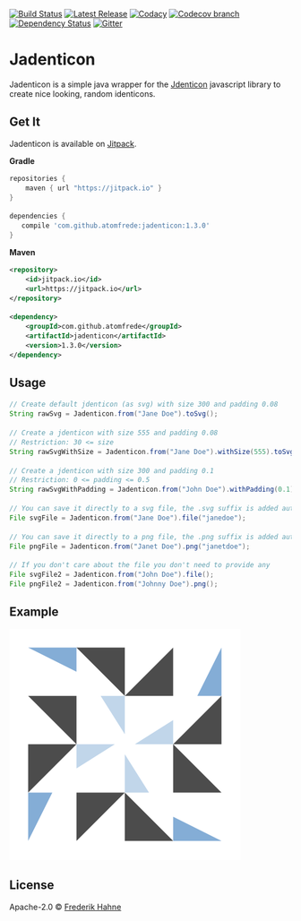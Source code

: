 [![Build Status](https://img.shields.io/travis/atomfrede/jadenticon.svg?style=flat-square)](https://travis-ci.org/atomfrede/jadenticon)
[![Latest Release](https://jitpack.io/v/atomfrede/jadenticon.svg?style=flat-square)](https://jitpack.io/#atomfrede/jadenticon)
[![Codacy](https://img.shields.io/codacy/763a55e6006647a1ab02d50ffb870869.svg?style=flat-square)](https://www.codacy.com/app/frederik-hahne/jadenticon/dashboard)
[![Codecov branch](https://img.shields.io/codecov/c/github/atomfrede/jadenticon/master.svg?style=flat-square)](https://codecov.io/github/atomfrede/jadenticon?branch=master)
[![Dependency Status](https://www.versioneye.com/user/projects/56ce019e6b21e5003abcd54c/badge.svg?style=flat)](https://www.versioneye.com/user/projects/56ce019e6b21e5003abcd54c)
[![Gitter](https://img.shields.io/gitter/room/atomfrede/jadenticon.js.svg?style=flat-square)](https://gitter.im/atomfrede/jadenticon)

# Jadenticon

Jadenticon is a simple java wrapper for the [Jdenticon](https://jdenticon.com/) javascript library to create nice looking, random identicons.

## Get It

Jadenticon is available on [Jitpack](https://jitpack.io/).

**Gradle**

```groovy
repositories {
    maven { url "https://jitpack.io" }
}

dependencies {
   compile 'com.github.atomfrede:jadenticon:1.3.0'
}
```

**Maven**

```xml
<repository>
    <id>jitpack.io</id>
    <url>https://jitpack.io</url>
</repository>

<dependency>
    <groupId>com.github.atomfrede</groupId>
	<artifactId>jadenticon</artifactId>
	<version>1.3.0</version>
</dependency>
```

## Usage

```java
// Create default jdenticon (as svg) with size 300 and padding 0.08
String rawSvg = Jadenticon.from("Jane Doe").toSvg();

// Create a jdenticon with size 555 and padding 0.08
// Restriction: 30 <= size
String rawSvgWithSize = Jadenticon.from("Jane Doe").withSize(555).toSvg();

// Create a jdenticon with size 300 and padding 0.1
// Restriction: 0 <= padding <= 0.5
String rawSvgWithPadding = Jadenticon.from("John Doe").withPadding(0.1);

// You can save it directly to a svg file, the .svg suffix is added automatically
File svgFile = Jadenticon.from("Jane Doe").file("janedoe");

// You can save it directly to a png file, the .png suffix is added automatically
File pngFile = Jadenticon.from("Janet Doe").png("janetdoe");

// If you don't care about the file you don't need to provide any
File svgFile2 = Jadenticon.from("John Doe").file();
File pngFile2 = Jadenticon.from("Johnny Doe").png();

```

## Example

![example jdenticon][example]

[example]: https://github.com/atomfrede/jadenticon/raw/master/example.png "Sample identicon"

## License

Apache-2.0 © [Frederik Hahne](http://atomfrede.github.io/shiny-adventure/)
